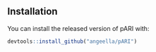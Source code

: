 ## Installation

You can install the released version of pARI with:

``` r
devtools::install_github("angeella/pARI")
```
